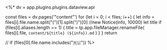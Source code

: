 <%*
dv = app.plugins.plugins.dataview.api

const files = dv.pages('"content"')
for (let i = 0; i < files; i++) {
	let info = files[i].file.name.split("(")[1].split(")")[0]
	//new Notice(info, 10000)
	let title
	if (files[i].aliases.length == 1) {
		title = 
		tp.app.fileManager.renameFile(
		files[i].file,
		`content/${title} (${info}).md`
	)
	}
}
return

// if (files[0].file.name.includes("🇷🇺"))
%>